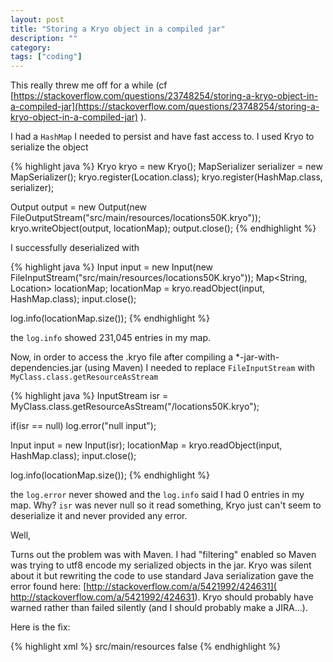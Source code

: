 ```yaml
---
layout: post
title: "Storing a Kryo object in a compiled jar"
description: ""
category:
tags: ["coding"]
---
```




This really threw me off for a while (cf [https://stackoverflow.com/questions/23748254/storing-a-kryo-object-in-a-compiled-jar](https://stackoverflow.com/questions/23748254/storing-a-kryo-object-in-a-compiled-jar) ).

I had a `HashMap` I needed to persist and have fast access to. I used Kryo to serialize the object

{% highlight java %}
Kryo kryo = new Kryo();
MapSerializer serializer = new MapSerializer();
kryo.register(Location.class);
kryo.register(HashMap.class, serializer);

Output output = new Output(new FileOutputStream("src/main/resources/locations50K.kryo"));
kryo.writeObject(output, locationMap);
output.close();
{% endhighlight %}
<!--more-->

I successfully deserialized with

{% highlight java %}
Input input = new Input(new FileInputStream("src/main/resources/locations50K.kryo"));
Map<String, Location> locationMap;
locationMap = kryo.readObject(input, HashMap.class);
input.close();

log.info(locationMap.size());
{% endhighlight %}

the `log.info` showed 231,045 entries in my map.

Now, in order to access the .kryo file after compiling a *-jar-with-dependencies.jar (using Maven) I needed to replace `FileInputStream` with `MyClass.class.getResourceAsStream`

{% highlight java %}
InputStream isr = MyClass.class.getResourceAsStream("/locations50K.kryo");

if(isr == null)
  log.error("null input");

Input input = new Input(isr);
locationMap = kryo.readObject(input, HashMap.class);
input.close();

log.info(locationMap.size());
{% endhighlight %}

the `log.error` never showed and the `log.info` said I had 0 entries in my map. Why? `isr` was never null so it read something, Kryo just can't seem to deserialize it and never provided any error.

Well,

Turns out the problem was with Maven. I had "filtering" enabled so Maven was trying to utf8 encode my serialized objects in the jar. Kryo was silent about it but rewriting the code to use standard Java serialization gave the error found here: [http://stackoverflow.com/a/5421992/424631]( http://stackoverflow.com/a/5421992/424631). Kryo should probably have warned rather than failed silently (and I should probably make a JIRA...).

Here is the fix:

{% highlight xml %}
<resources>
  <resource>
    <directory>src/main/resources</directory>
      <!--if true Maven will try to UTF-8 encode objects, which breaks deserialization-->
        <filtering>false</filtering>
  </resource>
</resources>
{% endhighlight %}

